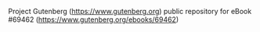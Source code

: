 Project Gutenberg (https://www.gutenberg.org) public repository for
eBook #69462 (https://www.gutenberg.org/ebooks/69462)
